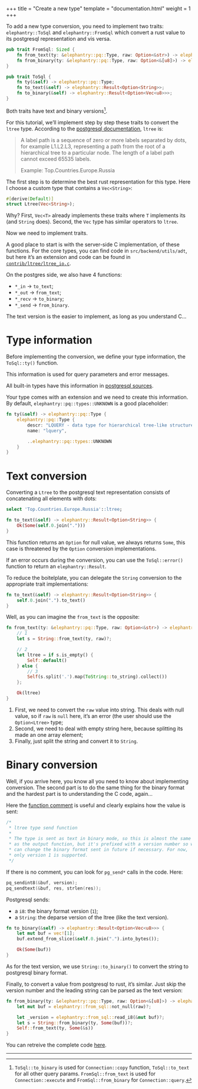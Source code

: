 +++
title = "Create a new type"
template = "documentation.html"
weight = 1
+++

To add a new type conversion, you need to implement two traits:
`elephantry::ToSql` and `elephantry::FromSql` which convert a rust value to its
postgresql representation and vis versa.

```rust
pub trait FromSql: Sized {
    fn from_text(ty: &elephantry::pq::Type, raw: Option<&str>) -> elephantry::Result<Self>;
    fn from_binary(ty: &elephantry::pq::Type, raw: Option<&[u8]>) -> elephantry::Result<Self>;
}

pub trait ToSql {
    fn ty(&self) -> elephantry::pq::Type;
    fn to_text(&self) -> elephantry::Result<Option<String>>;
    fn to_binary(&self) -> elephantry::Result<Option<Vec<u8>>>;
}
```

Both traits have text and binary versions[^1].

For this tutorial, we’ll implement step by step these traits to convert the
`ltree` type. According to the [postgresql
documentation](https://www.postgresql.org/docs/current/ltree.html), `ltree` is:

> A label path is a sequence of zero or more labels separated by dots, for
> example L1.L2.L3, representing a path from the root of a hierarchical tree to
> a particular node. The length of a label path cannot exceed 65535 labels.
>
> Example: Top.Countries.Europe.Russia

The first step is to determine the best rust representation for this type. Here
I choose a custom type that contains a `Vec<String>`:

```rust
#[derive(Default)]
struct Ltree(Vec<String>);
```

Why? First, `Vec<T>` already implements these traits where `T` implements its
(and `String` does). Second, the `Vec` type has similar operators to `ltree`.

Now we need to implement traits.

A good place to start is with the server-side C implementation, of these
functions. For the core types, you can find code in `src/backend/utils/adt`, but
here it’s an extension and code can be found in
[`contrib/ltree/ltree_io.c`](https://github.com/postgres/postgres/blob/REL_14_STABLE/contrib/ltree/ltree_io.c).

On the postgres side, we also have 4 functions:

- `*_in` → `to_text`;
- `*_out` → `from_text`;
- `*_recv` → `to_binary`;
- `*_send` → `from_binary`.

The text version is the easier to implement, as long as you understand C…

# Type information

Before implementing the conversion, we define your type information, the
`ToSql::ty()` function.

This information is used for query parameters and error messages.

All built-in types have this information in [postgresql
sources](https://github.com/postgres/postgres/blob/REL_14_STABLE/src/include/catalog/pg_type.dat).

Your type comes with an extension and we need to create this information. By
default, `elephantry::pq::types::UNKNOWN` is a good placeholder:

```rust
fn ty(&self) -> elephantry::pq::Type {
    elephantry::pq::Type {
        descr: "LQUERY - data type for hierarchical tree-like structures",
        name: "lquery",

        ..elephantry::pq::types::UNKNOWN
    }
}
```

# Text conversion

Converting a `Ltree` to the postgresql text representation consists of
concatenating all elements with dots:

```sql
select 'Top.Countries.Europe.Russia'::ltree;
```

```rust
fn to_text(&self) -> elephantry::Result<Option<String>> {
    Ok(Some(self.0.join(".")))
}
```

This function returns an `Option` for null value, we always returns `Some`, this
case is threatened by the `Option` conversion implementations.

If an error occurs during the conversion, you can use the `ToSql::error()`
function to return an `elephantry::Result`.

To reduce the boitelplate, you can delegate the `String` conversion to the
appropriate trait implementations:

```rust
fn to_text(&self) -> elephantry::Result<Option<String>> {
    self.0.join(".").to_text()
}
```

Well, as you can imagine the `from_text` is the opposite:

```rust
fn from_text(ty: &elephantry::pq::Type, raw: Option<&str>) -> elephantry::Result<Self> {
    // 1
    let s = String::from_text(ty, raw)?;

    // 2
    let ltree = if s.is_empty() {
        Self::default()
    } else {
        // 3
        Self(s.split('.').map(ToString::to_string).collect())
    };

    Ok(ltree)
}
```

1. First, we need to convert the `raw` value into string. This deals with null
   value, so if `raw` is `null` here, it’s an error (the user should use the
   `Option<Ltree>` type;
2. Second, we need to deal with empty string here, because splitting its made an
   one array element;
3. Finally, just split the string and convert it to `String`.

# Binary conversion

Well, if you arrive here, you know all you need to know about implementing
conversion. The second part is to do the same thing for the binary
format and the hardest part is to understanding the C code, again…

Here the [function
comment](https://github.com/postgres/postgres/blob/REL_14_STABLE/contrib/ltree/ltree_io.c#L188-L195)
is useful and clearly explains how the value is sent:

```C
/*
 * ltree type send function
 *
 * The type is sent as text in binary mode, so this is almost the same
 * as the output function, but it's prefixed with a version number so we
 * can change the binary format sent in future if necessary. For now,
 * only version 1 is supported.
 */
```

If there is no comment, you can look for `pg_send*` calls in the code. Here:

```C
pq_sendint8(&buf, version);
pq_sendtext(&buf, res, strlen(res));
```

Postgresql sends:

- a `i8`: the binary format version (`1`);
- a `String`: the deparse version of the ltree (like the text version).

```rust
fn to_binary(&self) -> elephantry::Result<Option<Vec<u8>>> {
    let mut buf = vec![1];
    buf.extend_from_slice(&self.0.join(".").into_bytes());

    Ok(Some(buf))
}
```

As for the text version, we use `String::to_binary()` to convert the string to
postgresql binary format.

Finally, to convert a value from postgresql to rust, it’s similar. Just skip
the version number and the leading string can be parsed as the text version:

```rust
fn from_binary(ty: &elephantry::pq::Type, raw: Option<&[u8]>) -> elephantry::Result<Self> {
    let mut buf = elephantry::from_sql::not_null(raw)?;

    let _version = elephantry::from_sql::read_i8(&mut buf)?;
    let s = String::from_binary(ty, Some(buf))?;
    Self::from_text(ty, Some(&s))
}
```

You can retreive the complete code
[here](https://github.com/elephantry/elephantry/blob/4.0.0/core/src/sql/ltree/mod.rs).

---

[^1]: `ToSql::to_binary` is used for `Connection::copy` function,
    `ToSql::to_text` for all other query params. `FromSql::from_text` is used
    for `Connection::execute` and `FromSql::from_binary` for
    `Connection::query`.
